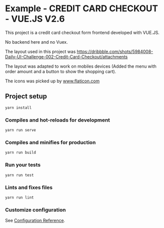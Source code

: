 
# Example - CREDIT CARD CHECKOUT - VUE.JS V2.6

This project is a credit card checkout form frontend developed with VUE.JS.

No backend here and no Vuex.

The layout used in this project was https://dribbble.com/shots/5984008-Daily-UI-Challenge-002-Credit-Card-Checkout/attachments

The layout was adapted to work on mobiles devices (Added the menu with order amount and a button to show the shopping cart).

The icons was picked up by www.flaticon.com



## Project setup
```
yarn install
```

### Compiles and hot-reloads for development
```
yarn run serve
```

### Compiles and minifies for production
```
yarn run build
```

### Run your tests
```
yarn run test
```

### Lints and fixes files
```
yarn run lint
```

### Customize configuration
See [Configuration Reference](https://cli.vuejs.org/config/).
